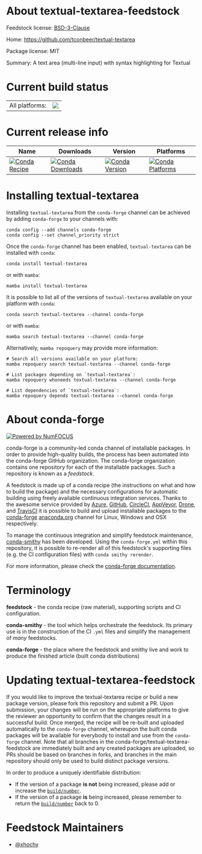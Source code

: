 About textual-textarea-feedstock
================================

Feedstock license: [BSD-3-Clause](https://github.com/conda-forge/textual-textarea-feedstock/blob/main/LICENSE.txt)

Home: https://github.com/tconbeer/textual-textarea

Package license: MIT

Summary: A text area (multi-line input) with syntax highlighting for Textual

Current build status
====================


<table><tr><td>All platforms:</td>
    <td>
      <a href="https://dev.azure.com/conda-forge/feedstock-builds/_build/latest?definitionId=20410&branchName=main">
        <img src="https://dev.azure.com/conda-forge/feedstock-builds/_apis/build/status/textual-textarea-feedstock?branchName=main">
      </a>
    </td>
  </tr>
</table>

Current release info
====================

| Name | Downloads | Version | Platforms |
| --- | --- | --- | --- |
| [![Conda Recipe](https://img.shields.io/badge/recipe-textual--textarea-green.svg)](https://anaconda.org/conda-forge/textual-textarea) | [![Conda Downloads](https://img.shields.io/conda/dn/conda-forge/textual-textarea.svg)](https://anaconda.org/conda-forge/textual-textarea) | [![Conda Version](https://img.shields.io/conda/vn/conda-forge/textual-textarea.svg)](https://anaconda.org/conda-forge/textual-textarea) | [![Conda Platforms](https://img.shields.io/conda/pn/conda-forge/textual-textarea.svg)](https://anaconda.org/conda-forge/textual-textarea) |

Installing textual-textarea
===========================

Installing `textual-textarea` from the `conda-forge` channel can be achieved by adding `conda-forge` to your channels with:

```
conda config --add channels conda-forge
conda config --set channel_priority strict
```

Once the `conda-forge` channel has been enabled, `textual-textarea` can be installed with `conda`:

```
conda install textual-textarea
```

or with `mamba`:

```
mamba install textual-textarea
```

It is possible to list all of the versions of `textual-textarea` available on your platform with `conda`:

```
conda search textual-textarea --channel conda-forge
```

or with `mamba`:

```
mamba search textual-textarea --channel conda-forge
```

Alternatively, `mamba repoquery` may provide more information:

```
# Search all versions available on your platform:
mamba repoquery search textual-textarea --channel conda-forge

# List packages depending on `textual-textarea`:
mamba repoquery whoneeds textual-textarea --channel conda-forge

# List dependencies of `textual-textarea`:
mamba repoquery depends textual-textarea --channel conda-forge
```


About conda-forge
=================

[![Powered by
NumFOCUS](https://img.shields.io/badge/powered%20by-NumFOCUS-orange.svg?style=flat&colorA=E1523D&colorB=007D8A)](https://numfocus.org)

conda-forge is a community-led conda channel of installable packages.
In order to provide high-quality builds, the process has been automated into the
conda-forge GitHub organization. The conda-forge organization contains one repository
for each of the installable packages. Such a repository is known as a *feedstock*.

A feedstock is made up of a conda recipe (the instructions on what and how to build
the package) and the necessary configurations for automatic building using freely
available continuous integration services. Thanks to the awesome service provided by
[Azure](https://azure.microsoft.com/en-us/services/devops/), [GitHub](https://github.com/),
[CircleCI](https://circleci.com/), [AppVeyor](https://www.appveyor.com/),
[Drone](https://cloud.drone.io/welcome), and [TravisCI](https://travis-ci.com/)
it is possible to build and upload installable packages to the
[conda-forge](https://anaconda.org/conda-forge) [anaconda.org](https://anaconda.org/)
channel for Linux, Windows and OSX respectively.

To manage the continuous integration and simplify feedstock maintenance,
[conda-smithy](https://github.com/conda-forge/conda-smithy) has been developed.
Using the ``conda-forge.yml`` within this repository, it is possible to re-render all of
this feedstock's supporting files (e.g. the CI configuration files) with ``conda smithy rerender``.

For more information, please check the [conda-forge documentation](https://conda-forge.org/docs/).

Terminology
===========

**feedstock** - the conda recipe (raw material), supporting scripts and CI configuration.

**conda-smithy** - the tool which helps orchestrate the feedstock.
                   Its primary use is in the construction of the CI ``.yml`` files
                   and simplify the management of *many* feedstocks.

**conda-forge** - the place where the feedstock and smithy live and work to
                  produce the finished article (built conda distributions)


Updating textual-textarea-feedstock
===================================

If you would like to improve the textual-textarea recipe or build a new
package version, please fork this repository and submit a PR. Upon submission,
your changes will be run on the appropriate platforms to give the reviewer an
opportunity to confirm that the changes result in a successful build. Once
merged, the recipe will be re-built and uploaded automatically to the
`conda-forge` channel, whereupon the built conda packages will be available for
everybody to install and use from the `conda-forge` channel.
Note that all branches in the conda-forge/textual-textarea-feedstock are
immediately built and any created packages are uploaded, so PRs should be based
on branches in forks, and branches in the main repository should only be used to
build distinct package versions.

In order to produce a uniquely identifiable distribution:
 * If the version of a package **is not** being increased, please add or increase
   the [``build/number``](https://docs.conda.io/projects/conda-build/en/latest/resources/define-metadata.html#build-number-and-string).
 * If the version of a package **is** being increased, please remember to return
   the [``build/number``](https://docs.conda.io/projects/conda-build/en/latest/resources/define-metadata.html#build-number-and-string)
   back to 0.

Feedstock Maintainers
=====================

* [@xhochy](https://github.com/xhochy/)

